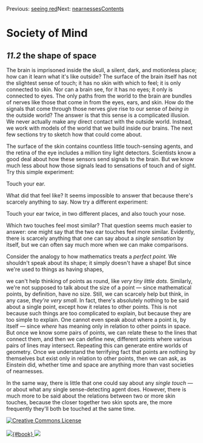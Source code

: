 <div class="chapnav">

<span class="prev">Previous: [seeing red](./som-11.1.html)</span><span
class="next">Next: [nearnesses](./som-11.3.html)</span><span
class="contents">[Contents](index.html)</span>
<div class="titlebar">

Society of Mind
===============

</div>

</div>

*11.2* the shape of space
-------------------------

The brain is imprisoned inside the skull, a silent, dark, and motionless
place; how can it learn what it's like outside? The surface of the brain
itself has not the slightest sense of touch; it has no skin with which
to feel; it is only connected to skin. Nor can a brain see, for it has
no eyes; it only is connected to eyes. The only paths from the world to
the brain are bundles of nerves like those that come in from the eyes,
ears, and skin. How do the signals that come through those nerves give
rise to our sense of *being in* the outside world? The answer is that
this sense is a complicated illusion. We never actually make any direct
contact with the outside world. Instead, we work with models of the
world that we build inside our brains. The next few sections try to
sketch how that could come about.

The surface of the skin contains countless little touch-sensing agents,
and the retina of the eye includes a million tiny light detectors.
Scientists know a good deal about how these sensors send signals to the
brain. But we know much less about how those signals lead to sensations
of touch and of sight. Try this simple experiment:

Touch your ear.

What did that feel like? It seems impossible to answer that because
there's scarcely anything to say. Now try a different experiment:

Touch your ear twice, in two different places, and also touch your nose.

Which two touches feel most similar? That question seems much easier to
answer: one might say that the two ear touches feel more similar.
Evidently, there is scarcely anything that one can say about a *single
sensation* by itself, but we can often say much more when we can make
comparisons.

Consider the analogy to how mathematics treats a *perfect point.* We
shouldn't speak about its shape; it simply doesn't have a shape! But
since we're used to things as having shapes,

we can't help thinking of points as round, like *very tiny little dots.*
Similarly, we're not supposed to talk about the size of a point — since
mathematical points, by definition, have no size. Still, we can scarcely
help but think, in any case, *they're very small.* In fact, there's
absolutely nothing to be said about a single point, except how it
relates to other points. This is not because such things are too
complicated to explain, but because they are too simple to explain. One
cannot even speak about where a point is, by itself — since *where* has
meaning only in relation to other points in space. But once we know some
pairs of points, we can relate these to the lines that connect them, and
then we can define new, different points where various pairs of lines
may intersect. Repeating this can generate entire worlds of geometry.
Once we understand the terrifying fact that points are nothing by
themselves but exist only in relation to other points, then we can ask,
as Einstein did, whether time and space are anything more than vast
societies of nearnesses.

In the same way, there is little that one could say about any *single
touch* — or about what any single sense-detecting agent does. However,
there is much more to be said about the relations between two or more
skin touches, because the closer together two skin spots are, the more
frequently they'll both be touched at the same time.

<div class="footer">

[![Creative Commons
License](http://i.creativecommons.org/l/by-nc-sa/3.0/80x15.png)](http://creativecommons.org/licenses/by-nc-sa/3.0/deed.en_US)\
\
[![](./images/som_book.jpeg){#book}
![](./images/a_logo_17.gif)](http://www.amazon.com/gp/product/0671657135?ie=UTF8&camp=1789&creativeASIN=0671657135&linkCode=xm2&tag=marvinminsky)

</div>
